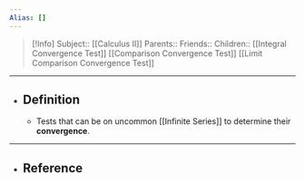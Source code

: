 ```yaml
---
Alias: []
---
```

> [!Info]
> Subject:: [[Calculus II]]
> Parents:: 
> Friends:: 
> Children:: [[Integral Convergence Test]] [[Comparison Convergence Test]] [[Limit Comparison Convergence Test]]
---
- ## Definition
	- Tests that can be on uncommon [[Infinite Series]] to determine their **convergence**.
---
- ## Reference